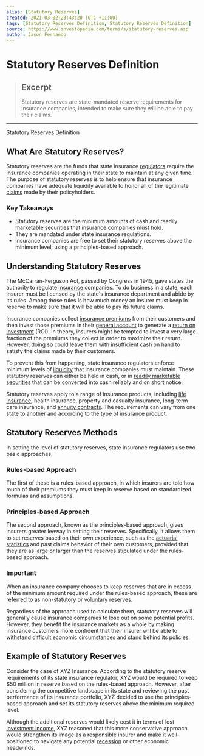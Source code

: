 ```yaml
---
alias: [Statutory Reserves]
created: 2021-03-02T23:43:20 (UTC +11:00)
tags: [Statutory Reserves Definition, Statutory Reserves Definition]
source: https://www.investopedia.com/terms/s/statutory-reserves.asp
author: Jason Fernando
---
```


# Statutory Reserves Definition

> ## Excerpt
> Statutory reserves are state-mandated reserve requirements for insurance companies, intended to make sure they will be able to pay their claims.

---

Statutory Reserves Definition
## What Are Statutory Reserves?

Statutory reserves are the funds that state insurance [regulators](https://www.investopedia.com/articles/economics/09/financial-regulatory-body.asp) require the insurance companies operating in their state to maintain at any given time. The purpose of statutory reserves is to help ensure that insurance companies have adequate liquidity available to honor all of the legitimate [claims](https://www.investopedia.com/terms/i/insurance_claim.asp) made by their policyholders.

### Key Takeaways

-   Statutory reserves are the minimum amounts of cash and readily marketable securities that insurance companies must hold.
-   They are mandated under state insurance regulations.
-   Insurance companies are free to set their statutory reserves above the minimum level, using a principles-based approach.

## Understanding Statutory Reserves

The McCarran-Ferguson Act, passed by Congress in 1945, gave states the authority to regulate [insurance](https://www.investopedia.com/terms/i/insurance.asp) companies. To do business in a state, each insurer must be licensed by the state's insurance department and abide by its rules. Among those rules is how much money an insurer must keep in reserve to make sure that it will be able to pay its future claims.

Insurance companies collect [insurance premiums](https://www.investopedia.com/terms/i/insurance-premium.asp) from their customers and then invest those premiums in their [general account](https://www.investopedia.com/terms/g/general-account.asp) to generate a [return on investment](https://www.investopedia.com/terms/r/returnoninvestment.asp) (ROI). In theory, insurers might be tempted to invest a very large fraction of the premiums they collect in order to maximize their return. However, doing so could leave them with insufficient cash on hand to satisfy the claims made by their customers.

To prevent this from happening, state insurance regulators enforce minimum levels of [liquidity](https://www.investopedia.com/terms/l/liquidity.asp) that insurance companies must maintain. These statutory reserves can either be held in cash, or in [readily marketable securities](https://www.investopedia.com/terms/m/marketablesecurities.asp) that can be converted into cash reliably and on short notice.

Statutory reserves apply to a range of insurance products, including [life insurance](https://www.investopedia.com/terms/l/lifeinsurance.asp), health insurance, property and casualty insurance, long-term care insurance, and [annuity contracts](https://www.investopedia.com/terms/a/annuitycontract.asp). The requirements can vary from one state to another and according to the type of insurance product.

## Statutory Reserves Methods

In setting the level of statutory reserves, state insurance regulators use two basic approaches.

### Rules-based Approach

The first of these is a rules-based approach, in which insurers are told how much of their premiums they must keep in reserve based on standardized formulas and assumptions. 

### Principles-based Approach

The second approach, known as the principles-based approach, gives insurers greater leeway in setting their reserves. Specifically, it allows them to set reserves based on their own experience, such as the [actuarial statistics](https://www.investopedia.com/terms/a/actuarial-science.asp) and past claims behavior of their own customers, provided that they are as large or larger than the reserves stipulated under the rules-based approach. 

### Important

When an insurance company chooses to keep reserves that are in excess of the minimum amount required under the rules-based approach, these are referred to as non-statutory or voluntary reserves.

Regardless of the approach used to calculate them, statutory reserves will generally cause insurance companies to lose out on some potential profits. However, they benefit the insurance markets as a whole by making insurance customers more confident that their insurer will be able to withstand difficult economic circumstances and stand behind its policies.

## Example of Statutory Reserves

Consider the case of XYZ Insurance. According to the statutory reserve requirements of its state insurance regulator, XYZ would be required to keep $50 million in reserve based on the rules-based approach. However, after considering the competitive landscape in its state and reviewing the past performance of its insurance portfolio, XYZ decided to use the principles-based approach and set its statutory reserves above the minimum required level.

Although the additional reserves would likely cost it in terms of lost [investment income](https://www.investopedia.com/terms/i/investmentincome.asp), XYZ reasoned that this more conservative approach would strengthen its image as a responsible insurer and make it well-positioned to navigate any potential [recession](https://www.investopedia.com/terms/r/recession.asp) or other economic headwinds.
